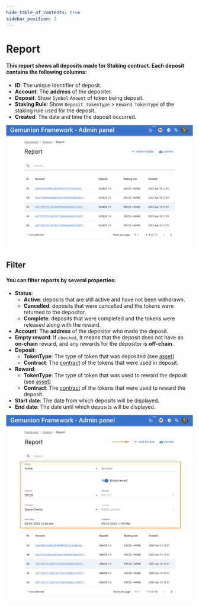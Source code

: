 ```yaml
---
hide_table_of_contents: true
sidebar_position: 3
---
```


# Report

#### This report shows all deposits made for Staking contract. Each deposit contains the following columns:

- **ID**: The unique identifier of deposit.
- **Account**: The **address** of the depositer.
- **Deposit**: Show `Symbol` `Amount` of token being deposit.
- **Staking Rule**: Show `Deposit TokenType` > `Reward TokenType` of the staking rule used for the deposit.
- **Created**: The date and time the deposit occurred.

![](/img/admin/mechanics-marketing/staking/report.png)

## Filter

#### You can filter reports by several properties:

- **Status**:
    - **Active**: deposits that are still active and have not been withdrawn.
    - **Cancelled**: deposits that were cancelled and the tokens were returned to the depositor.
    - **Complete**: deposits that were completed and the tokens were released along with the reward.
- **Account**: The **address** of the depositor who made the deposit.
- **Empty reward**: If `checked`, It means that the deposit does not have an **on-chain** reward, and any rewards for the depositor is **off-chain**.
- **Deposit**:
    - **TokenType**: The type of token that was deposited (see [asset](/admin/miscellaneous/asset))
    - **Contract**: The [contract](/admin/hierarchy/ERC721/contract) of the tokens that were used in deposit.
- **Reward**: 
    - **TokenType**: The type of token that was used to reward the deposit (see [asset](/admin/miscellaneous/asset))
    - **Contract**: The [contract](/admin/hierarchy/ERC721/contract) of the tokens that were used to reward the deposit.
- **Start date**: The date from which deposits will be displayed.
- **End date**: The date until which deposits will be displayed.

![](/img/admin/mechanics-marketing/staking/report_filter.png)
